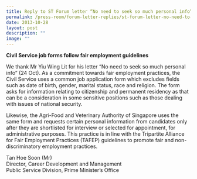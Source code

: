 ```yaml
---
title: Reply to ST Forum letter “No need to seek so much personal info”
permalink: /press-room/forum-letter-replies/st-forum-letter-no-need-to-seek-so-much-personal-info/
date: 2013-10-28
layout: post
description: ""
image: ""
---
```

**Civil Service job forms follow fair employment guidelines**

We thank Mr Yiu Wing Lit for his letter “No need to seek so much personal info” (24 Oct). As a commitment towards fair employment practices, the Civil Service uses a common job application form which excludes fields such as date of birth, gender, marital status, race and religion. The form asks for information relating to citizenship and permanent residency as that can be a consideration in some sensitive positions such as those dealing with issues of national security. 

Likewise, the Agri-Food and Veterinary Authority of Singapore uses the same form and requests certain personal information from candidates only after they are shortlisted for interview or selected for appointment, for administrative purposes. This practice is in line with the Tripartite Alliance for Fair Employment Practices (TAFEP) guidelines to promote fair and non-discriminatory employment practices.

Tan Hoe Soon (Mr)  
Director, Career Development and Management  
Public Service Division, Prime Minister’s Office